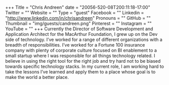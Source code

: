+++
Title = "Chris Andreen"
date = "20056-520-08T200:11:18-17:00"
Twitter = ""
Website = ""
Type = "guest"
Facebook = ""
Linkedin = "http://www.linkedin.com/in/chrisandreen"
Pronouns = ""
GitHub = ""
Thumbnail = "img/guests/candreen.png"
Pinterest = ""
Instagram = ""
YouTube = ""
+++
Currently the Director of Software Development and Application Architect for the MacArthur Foundation, I grew up on the Dev side of technology. I’ve worked for a range of different organizations with a breadth of responsibilities. I’ve worked for a Fortune 100 insurance company with plenty of corporate culture focused on BI enablement to a small startup where I was responsible for all things technology related. I believe in using the right tool for the right job and try hard not to be biased towards specific technology stacks. In my current role, I am working hard to take the lessons I’ve learned and apply them to a place whose goal is to make the world a better place.
